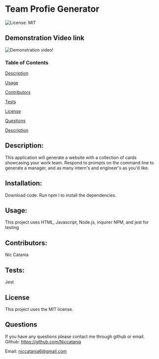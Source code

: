 

# Team Profie Generator

  ![License: MIT](https://img.shields.io/badge/License-MIT-blue.svg)

## Demonstration Video link
  ![Demonstration video!]()


  ### Table of Contents  

  [Description](#Description)

  [Usage](#Usage)  

  [Contributors](#Contributors) 

  [Tests](#Tests)  

  [License](#License) 

  [Questions](#Questions)  
  
  [Description](#Description) 
  


## Description:
This application will generate a website with a collection of cards showcasing your work team. Respond to prompts on the command line to generate a manager, and as many intern's and engineer's as you'd like. 
## Installation:
Download code. Run npm I to install the dependencies. 
## Usage:
This project uses HTML, Javascript, Node.js, inquirer NPM, and jest for testing
## Contributors:
Nic Catania
## Tests:
Jest 
## License
This project uses the MIT license.
## Questions
If you have any questions please contact me through github or email.
Github: https://github.com/Niccatania

Email: niccatania6@gmail.com
